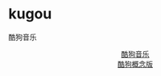 # kugou
酷狗音乐

<p align="center">
    <a href="com.kugou.android/README.md">酷狗音乐</a>
    <br>
    <a href="com.kugou.android.lite/README.md">酷狗概念版</a>
</p>